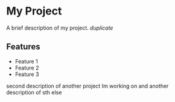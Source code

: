 # My Project

A brief description of my project. *duplicate*
## Features

- Feature 1
- Feature 2
- Feature 3

second description of another project Im working on and another description of sth else

